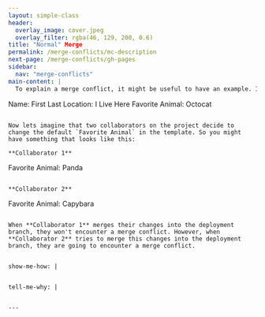 ```yaml
---
layout: simple-class
header:
  overlay_image: cover.jpeg
  overlay_filter: rgba(46, 129, 200, 0.6)
title: "Normal" Merge
permalink: /merge-conflicts/mc-description
next-page: /merge-conflicts/gh-pages
sidebar:
  nav: "merge-conflicts"
main-content: |
  To explain a merge conflict, it might be useful to have an example. Imagine we are creating a template for people to describe themselves. You might have something like looks like this:

  ```
  Name: First Last
  Location: I Live Here
  Favorite Animal: Octocat
  ```

  Now lets imagine that two collaborators on the project decide to change the default `Favorite Animal` in the template. So you might have something that looks like this:

  **Collaborator 1**
  ```
  Favorite Animal: Panda
  ```

  **Collaborator 2**
  ```
  Favorite Animal: Capybara
  ```

  When **Collaborator 1** merges their changes into the deployment branch, they won't encounter a merge conflict. However, when **Collaborator 2** tries to merge this changes into the deployment branch, they are going to encounter a merge conflict.


show-me-how: |


tell-me-why: |


---
```

